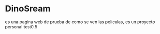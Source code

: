 # DinoSream

es una pagina web de prueba de como se ven las peliculas, es un proyecto personal test0.5
